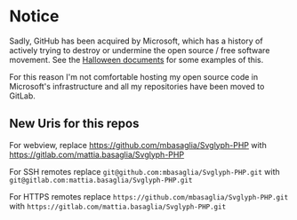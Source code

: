 Notice
======

Sadly, GitHub has been acquired by Microsoft, which has a history of
actively trying to destroy or undermine the open source / free software
movement.
See the [Halloween documents](http://catb.org/~esr/halloween/) for some
examples of this.

For this reason I'm not comfortable hosting my open source code in Microsoft's
infrastructure and all my repositories have been moved to GitLab.

New Uris for this repos
-----------------------

For webview, replace
https://github.com/mbasaglia/Svglyph-PHP with
https://gitlab.com/mattia.basaglia/Svglyph-PHP

For SSH remotes replace
`git@github.com:mbasaglia/Svglyph-PHP.git` with
`git@gitlab.com:mattia.basaglia/Svglyph-PHP.git`

For HTTPS remotes replace
`https://github.com/mbasaglia/Svglyph-PHP.git` with
`https://gitlab.com/mattia.basaglia/Svglyph-PHP.git`

